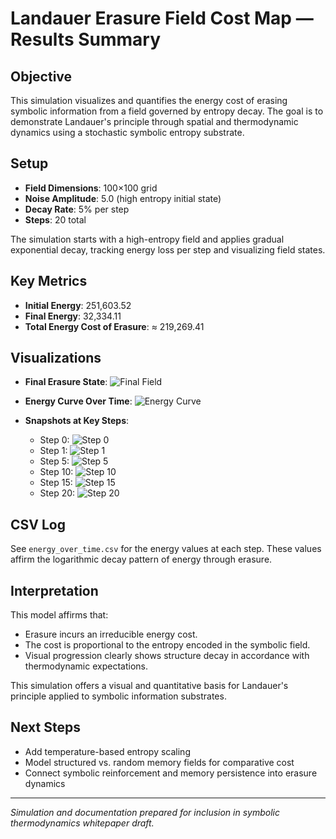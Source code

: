 # Landauer Erasure Field Cost Map — Results Summary

## Objective

This simulation visualizes and quantifies the energy cost of erasing symbolic information from a field governed by entropy decay. The goal is to demonstrate Landauer's principle through spatial and thermodynamic dynamics using a stochastic symbolic entropy substrate.

## Setup

* **Field Dimensions**: 100×100 grid
* **Noise Amplitude**: 5.0 (high entropy initial state)
* **Decay Rate**: 5% per step
* **Steps**: 20 total

The simulation starts with a high-entropy field and applies gradual exponential decay, tracking energy loss per step and visualizing field states.

## Key Metrics

* **Initial Energy**: 251,603.52
* **Final Energy**: 32,334.11
* **Total Energy Cost of Erasure**: ≈ 219,269.41

## Visualizations

* **Final Erasure State**: ![Final Field](./reference_material/20250630_093247/erasure_result_plot.png)
* **Energy Curve Over Time**: ![Energy Curve](./reference_material/20250630_093247/energy_curve.png)
* **Snapshots at Key Steps**:

  * Step 0: ![Step 0](./reference_material/20250630_093247/field_step_0.png)
  * Step 1: ![Step 1](./reference_material/20250630_093247/field_step_1.png)
  * Step 5: ![Step 5](./reference_material/20250630_093247/field_step_5.png)
  * Step 10: ![Step 10](./reference_material/20250630_093247/field_step_10.png)
  * Step 15: ![Step 15](./reference_material/20250630_093247/field_step_15.png)
  * Step 20: ![Step 20](./reference_material/20250630_093247/field_step_20.png)

## CSV Log

See `energy_over_time.csv` for the energy values at each step. These values affirm the logarithmic decay pattern of energy through erasure.

## Interpretation

This model affirms that:

* Erasure incurs an irreducible energy cost.
* The cost is proportional to the entropy encoded in the symbolic field.
* Visual progression clearly shows structure decay in accordance with thermodynamic expectations.

This simulation offers a visual and quantitative basis for Landauer's principle applied to symbolic information substrates.

## Next Steps

* Add temperature-based entropy scaling
* Model structured vs. random memory fields for comparative cost
* Connect symbolic reinforcement and memory persistence into erasure dynamics

---

*Simulation and documentation prepared for inclusion in symbolic thermodynamics whitepaper draft.*
